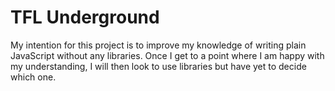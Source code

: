 TFL Underground
===============
My intention for this project is to improve my knowledge of writing plain JavaScript without any libraries. Once I get to a point where I am happy with my understanding, I will then look to use libraries but have yet to decide which one.